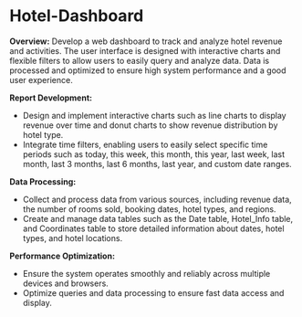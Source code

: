 # Hotel-Dashboard
**Overview:**
Develop a web dashboard to track and analyze hotel revenue and activities. The user interface is designed with interactive charts and flexible filters to allow users to easily query and analyze data. Data is processed and optimized to ensure high system performance and a good user experience.

**Report Development:**
- Design and implement interactive charts such as line charts to display revenue over time and donut charts to show revenue distribution by hotel type.
- Integrate time filters, enabling users to easily select specific time periods such as today, this week, this month, this year, last week, last month, last 3 months, last 6 months, last year, and custom date ranges.

**Data Processing:**
- Collect and process data from various sources, including revenue data, the number of rooms sold, booking dates, hotel types, and regions.
- Create and manage data tables such as the Date table, Hotel_Info table, and Coordinates table to store detailed information about dates, hotel types, and hotel locations.

**Performance Optimization:**
- Ensure the system operates smoothly and reliably across multiple devices and browsers.
- Optimize queries and data processing to ensure fast data access and display.
